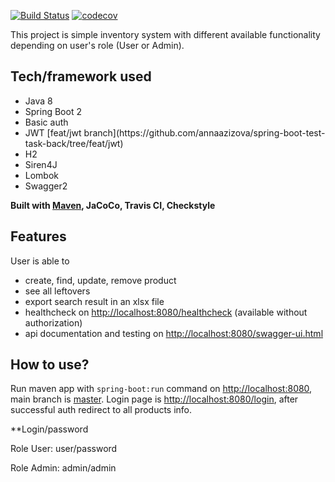 [![Build Status](https://travis-ci.org/annaazizova/spring-boot-test-task-back.svg?branch=master)](https://travis-ci.org/annaazizova/spring-boot-test-task-back) [![codecov](https://codecov.io/gh/annaazizova/spring-boot-test-task-back/branch/master/graph/badge.svg)](https://codecov.io/gh/annaazizova/spring-boot-test-task-back)

This project is simple inventory system with different available functionality depending on user's role (User or Admin).

## Tech/framework used

<ul>
  <li>Java 8</li>
  <li>Spring Boot 2</li>
  <li>Basic auth</li>
  <li>JWT [feat/jwt branch](https://github.com/annaazizova/spring-boot-test-task-back/tree/feat/jwt)</li>
  <li>H2</li>
  <li>Siren4J</li>
  <li>Lombok</li>
  <li>Swagger2</li>
</ul>

**Built with
[Maven](https://maven.apache.org/), JaCoCo, Travis CI, Checkstyle**

## Features

User is able to
<ul>
  <li>create, find, update, remove product</li>
  <li>see all leftovers</li>
  <li>export search result in an xlsx file</li>
  <li>healthcheck on <a href="http://localhost:8080/healthcheck">http://localhost:8080/healthcheck</a> (available without authorization)</li>
  <li>api documentation and testing on <a href="http://localhost:8080/swagger-ui.html">http://localhost:8080/swagger-ui.html</a></li>
</ul>

## How to use?

Run maven app with `spring-boot:run` command on [http://localhost:8080](http://localhost:8080), main branch is [master](https://github.com/annaazizova/spring_boot_test_task_back). Login page is [http://localhost:8080/login](http://localhost:8080/login), after successful auth redirect to all products info.

**Login/password

Role User: user/password

Role Admin: admin/admin
